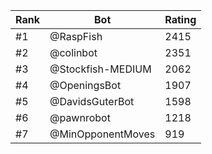 Rank|Bot|Rating
---|---|---
#1|@RaspFish|2415
#2|@colinbot|2351
#3|@Stockfish-MEDIUM|2062
#4|@OpeningsBot|1907
#5|@DavidsGuterBot|1598
#6|@pawnrobot|1218
#7|@MinOpponentMoves|919
